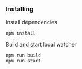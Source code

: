 ### Installing

Install dependencies

```
npm install
```

Build and start local watcher

```
npm run build
npm run start
```
